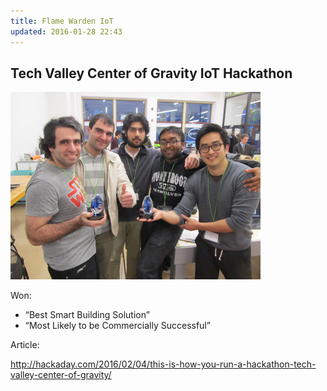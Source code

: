 ```yaml
---
title: Flame Warden IoT
updated: 2016-01-28 22:43
---
```


## Tech Valley Center of Gravity IoT Hackathon 

![alt text](assets/flamewardenteam.jpg)

Won: 

* “Best Smart Building Solution” 
* “Most Likely to be Commercially Successful”

Article: 

http://hackaday.com/2016/02/04/this-is-how-you-run-a-hackathon-tech-valley-center-of-gravity/
